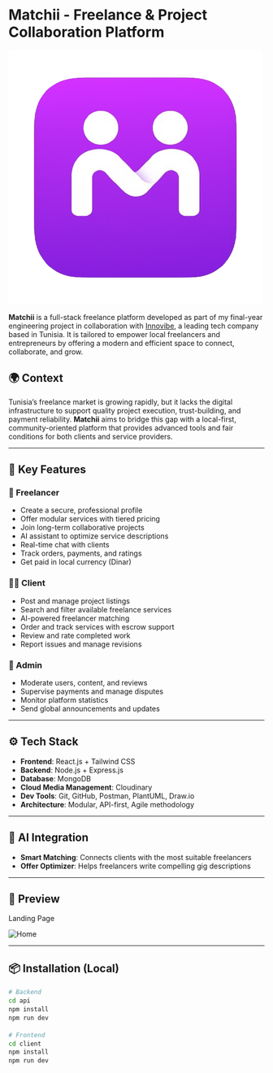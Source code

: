 # Matchii - Freelance & Project Collaboration Platform
![logo](./screenshots/logo.png)


**Matchii** is a full-stack freelance platform developed as part of my final-year engineering project in collaboration with [Innovibe](https://innovibe.tn/), a leading tech company based in Tunisia. It is tailored to empower local freelancers and entrepreneurs by offering a modern and efficient space to connect, collaborate, and grow.

## 🌍 Context

Tunisia’s freelance market is growing rapidly, but it lacks the digital infrastructure to support quality project execution, trust-building, and payment reliability. **Matchii** aims to bridge this gap with a local-first, community-oriented platform that provides advanced tools and fair conditions for both clients and service providers.

---

## 🚀 Key Features

### 👤 Freelancer
- Create a secure, professional profile
- Offer modular services with tiered pricing
- Join long-term collaborative projects
- AI assistant to optimize service descriptions
- Real-time chat with clients
- Track orders, payments, and ratings
- Get paid in local currency (Dinar)

### 🧑‍💼 Client
- Post and manage project listings
- Search and filter available freelance services
- AI-powered freelancer matching
- Order and track services with escrow support
- Review and rate completed work
- Report issues and manage revisions

### 🔐 Admin
- Moderate users, content, and reviews
- Supervise payments and manage disputes
- Monitor platform statistics
- Send global announcements and updates

---

## ⚙️ Tech Stack

- **Frontend**: React.js + Tailwind CSS
- **Backend**: Node.js + Express.js
- **Database**: MongoDB
- **Cloud Media Management**: Cloudinary
- **Dev Tools**: Git, GitHub, Postman, PlantUML, Draw.io
- **Architecture**: Modular, API-first, Agile methodology

---

## 🧠 AI Integration

- **Smart Matching**: Connects clients with the most suitable freelancers
- **Offer Optimizer**: Helps freelancers write compelling gig descriptions

---

## 📸 Preview

Landing Page

![Home](./screenshots/landingpage.png) 

---

## 📦 Installation (Local)

```bash
# Backend
cd api
npm install
npm run dev

# Frontend
cd client
npm install
npm run dev
